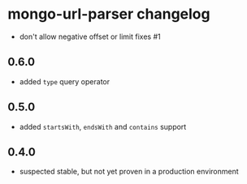 # mongo-url-parser changelog

  - don't allow negative offset or limit fixes #1

## 0.6.0

  - added `type` query operator

## 0.5.0

  - added `startsWith`, `endsWith` and `contains` support

## 0.4.0

  - suspected stable, but not yet proven in a production environment
